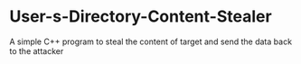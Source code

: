 # User-s-Directory-Content-Stealer

A simple C++ program to steal the content of target and send the data back to the attacker
